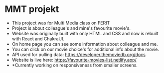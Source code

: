 # MMT projekt
* This project was for Multi Media class on FERIT
* Project is about colleague's and mine's favourite movie's.
* Website was originally built with only HTML and CSS and now is rebuilt with React and ChakraUI.
* On home page you can see some information about colleague and me.
* You can click on our movie choice's for additional info about the movie.
* API used for pulling data: https://developer.themoviedb.org/docs
* Website is live here: https://favourite-movies-list.netlify.app/
* *Currently working on responsiveness from smaller screens.
